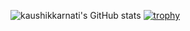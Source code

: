 
![kaushikkarnati's GitHub stats](https://github-readme-stats.vercel.app/api?username=kaushikkarnati&show_icons=true)
[![trophy](https://github-profile-trophy.vercel.app/?username=kaushikkarnati)](https://github.com/kaushikkarnati/github-profile-trophy)
<!--
**KaushikKarnati/KaushikKarnati** is a ✨ _special_ ✨ repository because its `README.md` (this file) appears on your GitHub profile.

Here are some ideas to get you started:

- 🔭 I’m currently working on ...
- 🌱 I’m currently learning ...
- 👯 I’m looking to collaborate on ...
- 🤔 I’m looking for help with ...
- 💬 Ask me about ...
- 📫 How to reach me: ...
- 😄 Pronouns: ...
- ⚡ Fun fact: ...
-->
